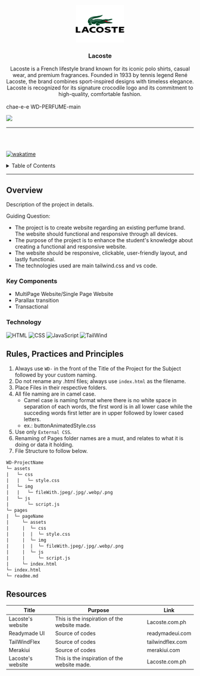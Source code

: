 <a name="readme-top">

<br/>

<br />
<div align="center">
  <a href="https://github.com/chae-e-e/">
  <!-- TODO: If you want to add logo or banner you can add it here -->
    <img src="./assets/img/lacoste logo.png" alt="Nyebe" width="130" height="100">
  </a>
<!-- TODO: Change Title to the name of the title of your Project -->
  <h3 align="center">Lacoste</h3>
</div>
<!-- TODO: Make a short description -->
<div align="center">
  Lacoste is a French lifestyle brand known for its iconic polo shirts, casual wear, and premium fragrances. Founded in 1933 by tennis legend René Lacoste, the brand combines sport-inspired designs with timeless elegance. Lacoste is recognized for its signature crocodile logo and its commitment to high-quality, comfortable fashion.
</div>

<br />

<!-- TODO: Change the zyx-0314 into your github username  --> chae-e-e
<!-- TODO: Change the WD-Template-Project into the same name of your folder --> WD-PERFUME-main
![](https://visit-counter.vercel.app/counter.png?page=zyx-0314/WD-Template-Project)

---

<br />
<br />

[![wakatime](https://wakatime.com/badge/user/3ceb765d-0721-42fe-8123-f5f7c42901b4/project/6cae7d12-9ecc-4180-b423-26a3fbfd49da.svg)](https://wakatime.com/badge/user/3ceb765d-0721-42fe-8123-f5f7c42901b4/project/6cae7d12-9ecc-4180-b423-26a3fbfd49da)

<!-- TODO: If you want to add more layers for your readme -->
<details>
  <summary>Table of Contents</summary>
  <ol>
    <li>
      <a href="#overview">Overview</a>
      <ol>
        <li>
          <a href="#key-components">Key Components</a>
        </li>
        <li>
          <a href="#technology">Technology</a>
        </li>
      </ol>
    </li>
    <li>
      <a href="#rule,-practices-and-principles">Rules, Practices and Principles</a>
    </li>
    <li>
      <a href="#resources">Resources</a>
    </li>
  </ol>
</details>

---

## Overview

<!-- TODO: To be changed -->
<!-- The following are just sample -->
Description of the project in details.

Guiding Question:
- The project is to create website regarding an existing perfume brand. The website should functional and responsive through all devices.
- The purpose of the project is to enhance the student's knowledge about creating a functional and responsive website.
- The website should be responsive, clickable, user-friendly layout, and lastly functional.
- The technologies used are main tailwind.css and vs code.

### Key Components
<!-- TODO: List of Key Components -->
<!-- The following are just sample -->
- MultiPage Website/Single Page Website
- Parallax transition
- Transactional

### Technology
<!-- TODO: List of Technology Used -->
![HTML](https://img.shields.io/badge/HTML-E34F26?style=for-the-badge&logo=html5&logoColor=white)
![CSS](https://img.shields.io/badge/CSS-1572B6?style=for-the-badge&logo=css3&logoColor=white)
![JavaScript](https://img.shields.io/badge/JavaScript-F7DF1E?style=for-the-badge&logo=javascript&logoColor=white)
![TailWind](https://readmebadge.vercel.app/badges/tailwind.svg)

## Rules, Practices and Principles
1. Always use `WD-` in the front of the Title of the Project for the Subject followed by your custom naming.
2. Do not rename any .html files; always use `index.html` as the filename.
3. Place Files in their respective folders.
4. All file naming are in camel case.
   - Camel case is naming format where there is no white space in separation of each words, the first word is in all lower case while the succeding words first letter are in upper followed by lower cased letters.
   - ex.: buttonAnimatedStyle.css
5. Use only `External CSS`.
6. Renaming of Pages folder names are a must, and relates to what it is doing or data it holding.
7. File Structure to follow below.

```
WD-ProjectName
└─ assets
|   └─ css
|   |   └─ style.css
|   └─ img
|   |   └─ fileWith.jpeg/.jpg/.webp/.png
|   └─ js
|       └─ script.js
└─ pages
|  └─ pageName
|     └─ assets
|     |  └─ css
|     |  |  └─ style.css
|     |  └─ img
|     |  |  └─ fileWith.jpeg/.jpg/.webp/.png
|     |  └─ js
|     |     └─ script.js
|     └─ index.html
└─ index.html
└─ readme.md
```

## Resources

<!-- TODO: Add References -->
| Title | Purpose | Link |
|-|-|-|
| Lacoste's website | This is the inspiration of the website made. | Lacoste.com.ph |
| Readymade UI | Source of codes | readymadeui.com |
| TailWindFlex | Source of codes | tailwindflex.com |
| Merakiui | Source of codes | merakiui.com |
| Lacoste's website | This is the inspiration of the website made. | Lacoste.com.ph |
